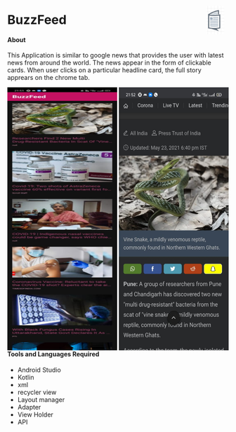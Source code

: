 <img src="/img/logo.jpg" align="right"
width="40" hspace="10" vspace="10">
# BuzzFeed

#### About
This Application is similar to google news that provides the user with latest news from around the world.
The news appear in the form of clickable cards. When user clicks on a particular headline card, the full story
apprears on the chrome tab.

<img src="img/b1.jpeg" align="left" height="600" width="250">   <img src="img/b2.jpeg" align="right" height="600" width="250">

#### Tools and Languages Required
<list>
  <ul>
    <li>Android Studio</li>
    <li>Kotlin</li>
    <li>xml</li>
    <li>recycler view</li>
    <li>Layout manager</li>
    <li>Adapter</li>
    <li>View Holder</li>
    <li>API</li>
  </ul>
  </list>
